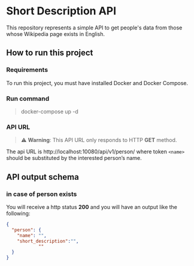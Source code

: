 # Short Description API

This repository represents a simple API to get people's data from those whose Wikipedia page exists in English.
## How to run this project
###  Requirements
To run this project, you must have installed Docker and Docker Compose.

###  Run command

> docker-compose up -d

### API URL
> :warning: **Warning**: This API URL only responds to HTTP **GET** method.

The api URL is http://localhost:10080/api/v1/person/<name> where token `<name>` should be substituted by the interested person’s name.


## API output schema

### in case of person exists
You will receive a http status **200** and you will have an output like the following:

```json
{
  "person": {
    "name": "",
    "short_description":"", 
            ""
  }
}
```


